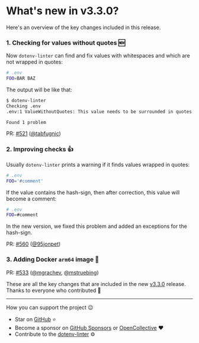 # What's new in v3.3.0?

Here's an overview of the key changes included in this release.

### 1. Checking for values without quotes 🆕

Now `dotenv-linter` can find and fix values with whitespaces and which are not wrapped in quotes:

```bash
# .env
FOO=BAR BAZ
```

The output will be like that:

```bash
$ dotenv-linter 
Checking .env
.env:1 ValueWithoutQuotes: This value needs to be surrounded in quotes

Found 1 problem
```

PR: [#521](https://github.com/dotenv-linter/dotenv-linter/pull/521) ([@tabfugnic](https://github.com/tabfugnic))

### 2. Improving checks 👍

Usually `dotenv-linter` prints a warning if it finds values wrapped in quotes:

```bash
# .env
FOO='#comment'
```

If the value contains the hash-sign, then after correction, this value will become a comment:

```bash
# .env
FOO=#comment
```

In the new version, we fixed this problem and added an exceptions for the hash-sign.

PR: [#560](https://github.com/dotenv-linter/dotenv-linter/pull/560) ([@95jonpet](https://github.com/95jonpet))

### 3. Adding Docker `arm64` image 🚀

PR: [#533](https://github.com/dotenv-linter/dotenv-linter/pull/533) ([@mgrachev](https://github.com/mgrachev), [@mstruebing](https://github.com/mstruebing))

These are all the key changes that are included in the new [v3.3.0](https://github.com/dotenv-linter/dotenv-linter/releases/tag/v3.3.0) release.<br/>
Thanks to everyone who contributed 🙏

---

How you can support the project 😉
* Star on [GitHub](https://github.com/dotenv-linter/dotenv-linter) ⭐️
* Become a sponsor on [GitHub Sponsors](https://github.com/sponsors/dotenv-linter) or [OpenCollective](https://opencollective.com/dotenv-linter) ❤️
* Contribute to the [dotenv-linter](https://github.com/dotenv-linter/dotenv-linter/blob/master/CONTRIBUTING.md) ⚙️ 
